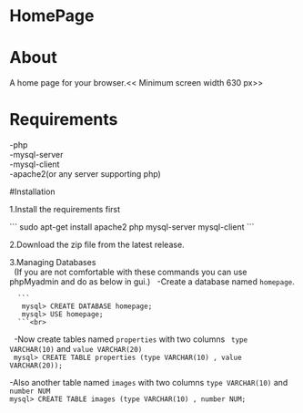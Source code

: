# HomePage

# About
A home page for your browser.<< Minimum screen width 630 px>>

# Requirements
  
  -php<br> 
  -mysql-server<br>
  -mysql-client<br>
  -apache2(or any server supporting php)

#Installation 
    
  1.Install the requirements first
  <p>
    ```
       sudo apt-get install apache2 php mysql-server mysql-client
    ```</p>
  
  2.Download the zip file from the latest release.<br>
  
  3.Managing Databases<br>
  &nbsp;&nbsp;(If you are not comfortable with these commands you can use phpMyadmin and do as below in gui.) 
   &nbsp;&nbsp;-Create a database named ```homepage```.<br> 
      
      ```
       mysql> CREATE DATABASE homepage;
       mysql> USE homepage;
      ```<br>  
   &nbsp;&nbsp;-Now create tables named ```properties``` with two columns ``` type VARCHAR(10)``` and ```value VARCHAR(20)``` 
  <br> 
     ``` mysql> CREATE TABLE properties (type VARCHAR(10) , value VARCHAR(20));```
  <br>
    
  -Also another table named ```images``` with two columns  ```type VARCHAR(10)``` and ``` number NUM ```
  <br>
      ```mysql> CREATE TABLE images (type VARCHAR(10) , number NUM;```
    <br>
